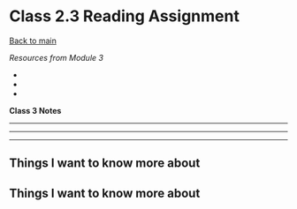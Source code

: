 # Class 2.3 Reading Assignment

[Back to main](https://michaeldulin.github.io/reading-notes)

*Resources from Module 3* 
- []()
- []()
- []()

**Class 3 Notes**

** **



** ** 



** ** 


## Things I want to know more about

## Things I want to know more about

